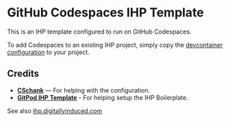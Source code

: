 # GitHub Codespaces IHP Template

This is an IHP template configured to run on GitHub Codespaces.

To add Codespaces to an existing IHP project, simply copy the [devcontainer configuration](.devcontainer/devcontainer.json) to your project.

## Credits

- __[CSchank](https://github.com/CSchank)__ — For helping with the configuration.
- __[GitPod IHP Template]()__ - For helping setup the IHP Boilerplate.

See also [ihp.digitallyinduced.com](https://ihp.digitallyinduced.com/)

